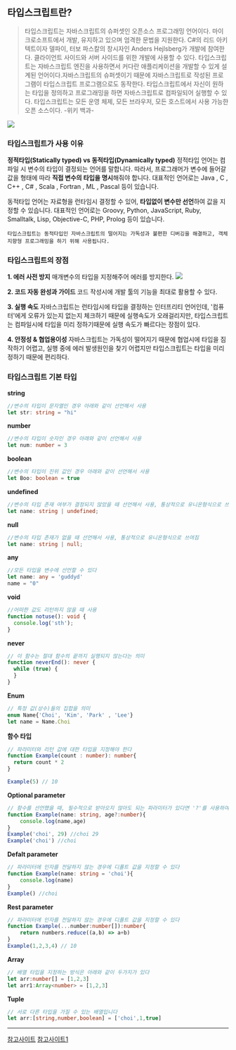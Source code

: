 ## 타입스크립트란?
> 타입스크립트는 자바스크립트의 슈퍼셋인 오픈소스 프로그래밍 언어이다. 마이크로소프트에서 개발, 유지하고 있으며 엄격한 문법을 지원한다. C#의 리드 아키텍트이자 델파이, 터보 파스칼의 창시자인 Anders Hejlsberg가 개발에 참여한다. 클라이언트 사이드와 서버 사이드를 위한 개발에 사용할 수 있다. 타입스크립트는 자바스크립트 엔진을 사용하면서 커다란 애플리케이션을 개발할 수 있게 설계된 언어이다.자바스크립트의 슈퍼셋이기 때문에 자바스크립트로 작성된 프로그램이 타입스크립트 프로그램으로도 동작한다. 타입스크립트에서 자신이 원하는 타입을 정의하고 프로그래밍을 하면 자바스크립트로 컴파일되어 실행할 수 있다. 타입스크립트는 모든 운영 체제, 모든 브라우저, 모든 호스트에서 사용 가능한 오픈 소스이다. -위키 백과-

![](https://velog.velcdn.com/images/guddyd6761/post/45afb690-51b3-4244-ab89-75cddd9f9ce8/image.png)

### 타입스크립트가 사용 이유
**정적타입(Statically typed) vs 동적타입(Dynamically typed)**
정적타입 언어는 컴파일 시 변수의 타입이 결정되는 언어를 말합니다. 따라서, 프로그래머가 변수에 들어갈 값을 형태에 따라 **직접 변수의 타입을 명시**해줘야 합니다.
대표적인 언어로는 Java , C , C++ , C# , Scala , Fortran , ML , Pascal 등이 있습니다.

동적타입 언어는 자료형을 런타임시 결정할 수 있어, **타입없이 변수만 선언**하여 값을 지정할 수 있습니다.
대표적인 언어로는 Groovy, Python, JavaScript, Ruby, Smalltalk, Lisp, Objective-C, PHP, Prolog 등이 있습니다.

`타입스크립트는 동적타입인 자바스크립트의 떨어지는 가독성과 불편한 디버깅을 해결하고, 객체 지향형 프로그래밍을 하기 위해 사용됩니다.`

### 타입스크립트의 장점
**1. 에러 사전 방지**
매개변수의 타입을 지정해주어 에러를 방지한다.
![](https://velog.velcdn.com/images/guddyd6761/post/5101472e-5425-4eb4-a76f-6801177ee5e8/image.png)

**2. 코드 자동 완성과 가이드**
코드 작성시에 개발 툴의 기능을 최대로 활용할 수 있다.

**3. 실행 속도**
자바스크립트는 런타임시에 타입을 결정하는 인터프리티 언어인데, '컴퓨터'에게 오류가 있는지 없는지 체크하기 때문에 실행속도가 오래걸리지만, 타입스크립트는 컴파일시에 타입을 미리 정하기때문에 실행 속도가 빠르다는 장점이 있다.

**4. 안정성 & 협업용이성**
자바스크립트는 가독성이 떨어지기 때문에 협업시에 타입을 짐작하기 어렵고, 실행 중에 에러 발생원인을 찾기 어렵지만 타입스크립트는 타입을 미리 정하기 때문에 편리하다.

### 타입스크립트 기본 타입

**string**
```typescript
//변수의 타입이 문자열인 경우 아래와 같이 선언해서 사용
let str: string = "hi"
```

**number**
```typescript
//변수의 타입이 숫자인 경우 아래와 같이 선언해서 사용
let num: number = 3
```

**boolean**
```typescript
//변수의 타입이 진위 값인 경우 아래와 같이 선언해서 사용
let Boo: boolean = true
```

**undefined**
```typescript
//변수의 타입 존재 여부가 결정되지 않았을 때 선언해서 사용, 통상적으로 유니온형식으로 쓰여짐
let name: string | undefined;
```

**null**
```typescript
//변수의 타입 존재가 없을 때 선언해서 사용, 통상적으로 유니온형식으로 쓰여짐
let name: string | null;
```

**any**
```typescript
//모든 타입을 변수에 선언할 수 있다
let name: any = 'guddyd'
name = "0"
```

**void**
```typescript
//어떠한 값도 리턴하지 않을 때 사용
function notuse(): void {
  console.log('sth');
}
```
**never**
```typescript
// 이 함수는 절대 함수의 끝까지 실행되지 않는다는 의미
function neverEnd(): never {
  while (true) {
  }
}
```

**Enum**
```typescript
// 특정 값(상수)들의 집합을 의미
enum Name{'Choi', 'Kim', 'Park' , 'Lee'}
let name = Name.Choi
```


**함수 타입**
```typescript
// 파라미터와 리턴 값에 대한 타입을 지정해야 한다
function Example(count : number): number{
  return count * 2
}

Example(5) // 10
```

**Optional parameter**
```typescript
// 함수를 선언했을 때, 필수적으로 받아오지 않아도 되는 파라미터가 있다면 '?'를 사용하여 옵셔널로 지정할 수 있다
function Example(name: string, age?:number){
	console.log(name,age)
}
Example('choi', 29) //choi 29
Example('choi') //choi
```
**Defalt parameter**
```typescript
// 파라미터에 인자를 전달하지 않는 경우에 디폴트 값을 지정할 수 있다
function Example(name: string = 'choi'){
	console.log(name)
}
Example() //choi
```
**Rest parameter**
```typescript
// 파라미터에 인자를 전달하지 않는 경우에 디폴트 값을 지정할 수 있다
function Example(...number:number[]):number{
	return numbers.reduce((a,b) => a+b)
}
Example(1,2,3,4) // 10
```

**Array**
```typescript
// 배열 타입을 지정하는 방식은 아래와 같이 두가지가 있다
let arr:number[] = [1,2,3]
let arr1:Array<number> = [1,2,3]
```

**Tuple**
```typescript
// 서로 다른 타입을 가질 수 있는 배열입니다
let arr:[string,number,boolean] = ['choi',1,true]
```


---
[참고사이트](https://devuna.tistory.com/82)
[참고사이트1](https://joshua1988.github.io/ts/why-ts.html#%ED%83%80%EC%9E%85%EC%8A%A4%ED%81%AC%EB%A6%BD%ED%8A%B8%EB%9E%80)


